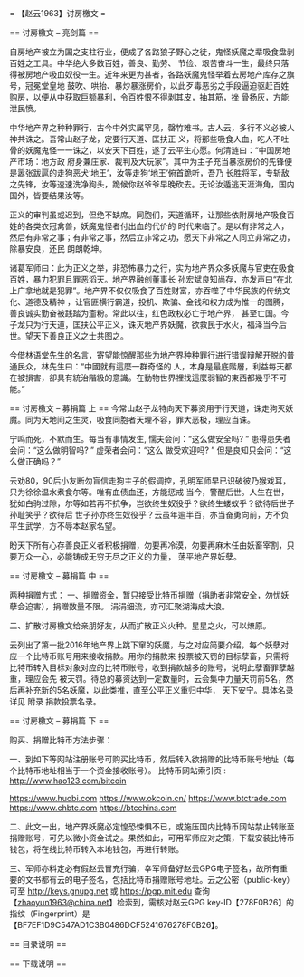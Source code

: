 = 【赵云1963】讨房檄文 =

== 讨房檄文 – 亮剑篇 ==

自房地产被立为国之支柱行业，便成了各路狼子野心之徒，鬼怪妖魔之辈吸食盘剥百姓之工具。中华绝大多数百姓，善良、勤劳、
节俭、艰苦奋斗一生，最终只落得被房地产吸血奴役一生。近年来更为甚者，各路妖魔鬼怪举着去房地产库存之旗号，冠冕堂皇地
鼓吹、哄抬、暴炒暴涨房价，以此歹毒恶劣之手段逼迫驱赶百姓购房，以便从中获取巨额暴利，令百姓恨不得剥其皮，抽其筋，挫
骨扬灰，方能泄民愤。
        
中华地产界之种种罪行，古今中外实属罕见，罄竹难书。古人云，多行不义必被人神共诛之。吾常山赵子龙，定要行天道、匡扶正
义，将那些吸食人血，吃人不吐骨的妖魔鬼怪一一诛之，以安天下百姓，遂了云平生心愿。何清涟曰：“中国房地产市场：地方政
府身兼庄家、裁判及大玩家”。其中为主子充当暴涨房价的先锋便是嚣张跋扈的走狗恶犬‘地王’，汝等走狗‘地王’俯首跪听，吾乃
长胜将军，专斩敌之先锋，汝等速速洗净狗头，跪候你赵爷爷早晚砍去。无论汝遁逃天涯海角，国内国外，皆要结果汝等。

正义的审判虽或迟到，但绝不缺席。同胞们，天道循环，让那些依附房地产吸食百姓的各类衣冠禽兽，妖魔鬼怪者付出血的代价的
时代来临了。是以有非常之人，然后有非常之事；有非常之事，然后立非常之功，愿天下非常之人同立非常之功，除暴安良，还民
朗朗乾坤。

诸葛军师曰：此为正义之举，非恐怖暴力之行，实为地产界众多妖魔与官吏在吸食百姓，暴力犯罪且罪恶滔天。地产界融创董事长
孙宏斌良知尚存，亦发声曰“在北上广拿地就是犯罪”。地产界不仅仅吸食了百姓财富，亦吞噬了中华民族的传统文化、道德及精神
，让官匪横行霸道，投机、欺骗、金钱和权力成为惟一的图腾，善良诚实勤奋被践踏为齑粉。常此以往，红色政权必亡于地产界，
甚至亡国。今子龙只为行天道，匡扶公平正义，诛灭地产界妖魔，欲救民于水火，福泽当今后世。望天下善良正义之士共图之。

今借林语堂先生的名言，寄望能惊醒那些为地产界种种罪行进行错误辩解开脱的普通民众，林先生曰：“中國就有這麼一群奇怪的
人，本身是最底階層，利益每天都在被損害，卻具有統治階級的意識。在動物世界裡找這麼弱智的東西都幾乎不可能。”

== 讨房檄文 – 募捐篇 上 ==
今常山赵子龙特向天下募资用于行天道，诛走狗灭妖魔。同为天地间之生灵，吸食同胞者天理不容，罪大恶极，理应当诛。

宁鸣而死，不默而生。每当有事情发生, 懦夫会问：“这么做安全吗? ” 患得患失者会问：“这么做明智吗? ” 虚荣者会问：“这么
做受欢迎吗? ” 但是良知只会问：“这么做正确吗？”

云劝80，90后小友断勿盲信走狗主子的假调控，孔明军师早已识破彼乃猴戏耳，只为徐徐温水煮食尔等。唯有血债血还，方能惩戒
当今，警醒后世。人生在世，犹如白驹过隙，尔等如若再不抗争，岂欲终生奴役乎？欲终生蝼蚁乎？欲待后世子孙耻笑乎？欲待后
世子孙亦终生奴役乎？云虽年逾半百，亦当奋勇向前，方不负平生武学，方不辱本赵家名望。

盼天下所有心存善良正义者积极捐赠，勿要再冷漠，勿要再麻木任由妖畜宰割，只要万众一心，必能铸成无穷无尽之正义的力量，
荡平地产界妖孽。
        
== 讨房檄文 – 募捐篇 中 ==

两种捐赠方式：
一、捐赠资金，暂只接受比特币捐赠（捐助者非常安全，勿忧妖孽会迫害），捐赠数量不限。 涓涓细流，亦可汇聚湖海成大浪。

二、扩散讨房檄文给亲朋好友，从而扩散正义火种。星星之火，可以燎原。

云列出了第一批2016年地产界上跳下窜的妖魔，与之对应简要介绍，每个妖孽对应一个比特币账号用来接收捐款。用你的捐款来
投票被天罚的目标孽畜，只需将比特币转入目标对象对应的比特币账号，收到捐款越多的账号，说明此孽畜罪孽越重，理应会先
被天罚。待总的募资达到一定数量时，云会集中力量天罚前5名，然后再补充新的5名妖魔，以此类推，直至公平正义重归中华，
天下安宁。具体名录详见 附录 捐款投票名录。

== 讨房檄文 – 募捐篇 下 ==

购买、捐赠比特币方法步骤：

一、到如下等网站注册账号可购买比特币，然后转入欲捐赠的比特币账号地址（每个比特币地址相当于一个资金接收账号）。
比特币网站索引页 : http://www.hao123.com/bitcoin

https://www.huobi.com
https://www.okcoin.cn/
https://www.btctrade.com
https://www.chbtc.com
https://btcchina.com


二、此文一出，地产界妖魔必定惶恐悚惧不已，或施压国内比特币网站禁止转账至捐赠账号，可先以微小资金试之。果然如此，可用军师应对之策，下载安装比特币钱包，将在线比特币转入本地钱包，再进行转账。

三、军师亦料定必有假赵云冒充行骗，幸军师备好赵云GPG电子签名，故所有重要的文书都有云的电子签名，包括比特币捐赠账号地址。云之公密（public-key）可至 <http://keys.gnupg.net> 或 <https://pgp.mit.edu> 查询【zhaoyun1963@china.net】检索到，需核对赵云GPG key-ID【278F0B26】的指纹（Fingerprint）是【BF7EF1D9C547AD1C3B0486DCF5241676278F0B26】。

== 目录说明 ==

== 下载说明 ==


